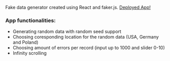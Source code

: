 Fake data generator created using React and faker.js. [Deployed App!](https://fake-data-with-errors.netlify.app/)
### App functionalities:
* Generating random data with random seed support
* Choosing coresponding location for the random data (USA, Germany and Poland)
* Choosing amount of errors per record (input up to 1000 and slider 0-10)
* Infinity scrolling
